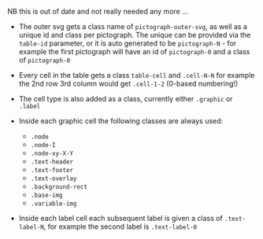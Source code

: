 
NB this is out of date and not really needed any more ...

- The outer svg gets a class name of `pictograph-outer-svg`, as well as a unique id and class per pictograph. The unique can be provided via the `table-id` parameter, or it is auto generated to be `pictograph-N` - for example the first pictograph will have an id of `pictograph-0` and a class of `pictograph-0`

- Every cell in the table gets a class `table-cell` and `.cell-N-N` for example the 2nd row 3rd column would get `.cell-1-2` (0-based numbering!)

- The cell type is also added as a class, currently either `.graphic` or `.label`

- Inside each graphic cell the following classes are always used:

    - `.node`
    - `.node-I`
    - `.node-xy-X-Y`
    - `.text-header`
    - `.text-footer`
    - `.text-overlay`
    - `.background-rect`
    - `.base-img`
    - `.variable-img`

- Inside each label cell each subsequent label is given a class of `.text-label-N`, for example the second label is `.text-label-0`
